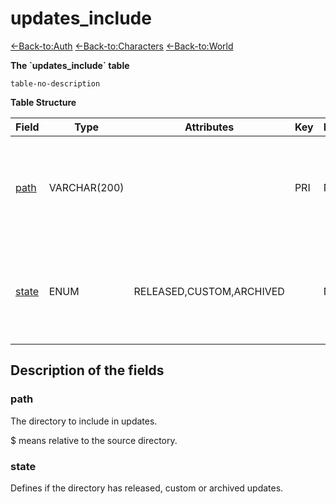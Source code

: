 # updates_include

[<-Back-to:Auth](auth/)
[<-Back-to:Characters](database-characters)
[<-Back-to:World](database-world)

**The \`updates_include\` table**

`table-no-description`

**Table Structure**

| Field      | Type         | Attributes               | Key | Null | Default  | Extra | Comment                                                         |
| ---------- | ------------ | ------------------------ | --- | ---- | -------- | ----- | --------------------------------------------------------------- |
| [path][1]  | VARCHAR(200) |                          | PRI | NO   |          |       | Directory to include. $ means relative to the source directory. |
| [state][2] | ENUM         | RELEASED,CUSTOM,ARCHIVED |     | NO   | RELEASED |       | Defines if the directory contains released or archived updates. |

[1]: #path
[2]: #state

## Description of the fields

### path

The directory to include in updates.

$ means relative to the source directory.

### state

Defines if the directory has released, custom or archived updates.
